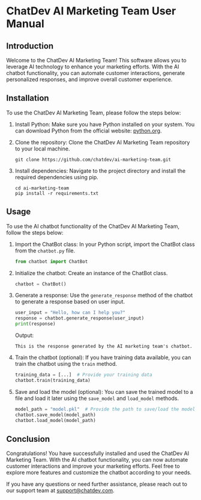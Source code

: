 # ChatDev AI Marketing Team User Manual

## Introduction

Welcome to the ChatDev AI Marketing Team! This software allows you to leverage AI technology to enhance your marketing efforts. With the AI chatbot functionality, you can automate customer interactions, generate personalized responses, and improve overall customer experience.

## Installation

To use the ChatDev AI Marketing Team, please follow the steps below:

1. Install Python: Make sure you have Python installed on your system. You can download Python from the official website: [python.org](https://www.python.org/downloads/).

2. Clone the repository: Clone the ChatDev AI Marketing Team repository to your local machine.

   ```
   git clone https://github.com/chatdev/ai-marketing-team.git
   ```

3. Install dependencies: Navigate to the project directory and install the required dependencies using pip.

   ```
   cd ai-marketing-team
   pip install -r requirements.txt
   ```

## Usage

To use the AI chatbot functionality of the ChatDev AI Marketing Team, follow the steps below:

1. Import the ChatBot class: In your Python script, import the ChatBot class from the `chatbot.py` file.

   ```python
   from chatbot import ChatBot
   ```

2. Initialize the chatbot: Create an instance of the ChatBot class.

   ```python
   chatbot = ChatBot()
   ```

3. Generate a response: Use the `generate_response` method of the chatbot to generate a response based on user input.

   ```python
   user_input = "Hello, how can I help you?"
   response = chatbot.generate_response(user_input)
   print(response)
   ```

   Output:
   ```
   This is the response generated by the AI marketing team's chatbot.
   ```

4. Train the chatbot (optional): If you have training data available, you can train the chatbot using the `train` method.

   ```python
   training_data = [...]  # Provide your training data
   chatbot.train(training_data)
   ```

5. Save and load the model (optional): You can save the trained model to a file and load it later using the `save_model` and `load_model` methods.

   ```python
   model_path = "model.pkl"  # Provide the path to save/load the model
   chatbot.save_model(model_path)
   chatbot.load_model(model_path)
   ```

## Conclusion

Congratulations! You have successfully installed and used the ChatDev AI Marketing Team. With the AI chatbot functionality, you can now automate customer interactions and improve your marketing efforts. Feel free to explore more features and customize the chatbot according to your needs.

If you have any questions or need further assistance, please reach out to our support team at support@chatdev.com.